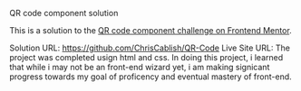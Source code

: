 QR code component solution

This is a solution to the [QR code component challenge on Frontend Mentor](https://www.frontendmentor.io/challenges/qr-code-component-iux_sIO_H). 

Solution URL: https://github.com/ChrisCablish/QR-Code
Live Site URL:
The project was completed usign html and css. In doing this project, i learned that while i may not be an front-end wizard yet, i am making signicant progress towards my goal of proficency and eventual mastery of front-end.


